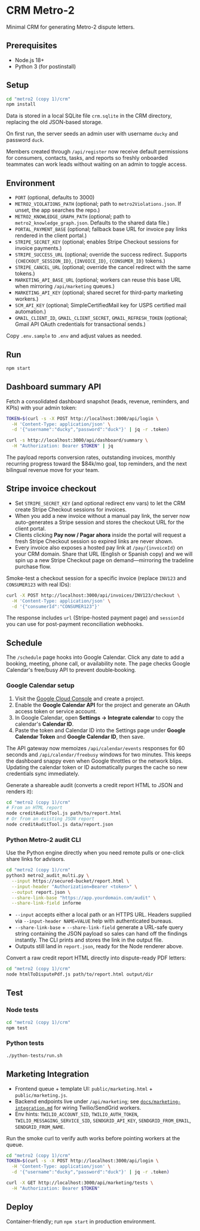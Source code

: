 # CRM Metro-2

Minimal CRM for generating Metro-2 dispute letters.

## Prerequisites
- Node.js 18+
- Python 3 (for postinstall)

## Setup
```bash
cd "metro2 (copy 1)/crm"
npm install
```

Data is stored in a local SQLite file `crm.sqlite` in the CRM directory, replacing the old JSON-based storage.

On first run, the server seeds an admin user with username `ducky` and password `duck`.

Members created through `/api/register` now receive default permissions for consumers, contacts, tasks, and reports so freshly onboarded teammates can work leads without waiting on an admin to toggle access.

## Environment
- `PORT` (optional, defaults to 3000)
- `METRO2_VIOLATIONS_PATH` (optional; path to `metro2Violations.json`. If unset, the app searches the repo.)
- `METRO2_KNOWLEDGE_GRAPH_PATH` (optional; path to `metro2_knowledge_graph.json`. Defaults to the shared data file.)
- `PORTAL_PAYMENT_BASE` (optional; fallback base URL for invoice pay links rendered in the client portal.)
- `STRIPE_SECRET_KEY` (optional; enables Stripe Checkout sessions for invoice payments.)
- `STRIPE_SUCCESS_URL` (optional; override the success redirect. Supports `{CHECKOUT_SESSION_ID}`, `{INVOICE_ID}`, `{CONSUMER_ID}` tokens.)
- `STRIPE_CANCEL_URL` (optional; override the cancel redirect with the same tokens.)
- `MARKETING_API_BASE_URL` (optional; workers can reuse this base URL when mirroring `/api/marketing` queues.)
- `MARKETING_API_KEY` (optional; shared secret for third-party marketing workers.)
- `SCM_API_KEY` (optional; SimpleCertifiedMail key for USPS certified mail automation.)
- `GMAIL_CLIENT_ID`, `GMAIL_CLIENT_SECRET`, `GMAIL_REFRESH_TOKEN` (optional; Gmail API OAuth credentials for transactional sends.)

Copy `.env.sample` to `.env` and adjust values as needed.

## Run
```bash
npm start
```

## Dashboard summary API

Fetch a consolidated dashboard snapshot (leads, revenue, reminders, and KPIs) with your admin token:

```bash
TOKEN=$(curl -s -X POST http://localhost:3000/api/login \
  -H 'Content-Type: application/json' \
  -d '{"username":"ducky","password":"duck"}' | jq -r .token)

curl -s http://localhost:3000/api/dashboard/summary \
  -H "Authorization: Bearer $TOKEN" | jq
```

The payload reports conversion rates, outstanding invoices, monthly recurring progress toward the $84k/mo goal, top reminders, and the next bilingual revenue move for your team.

## Stripe invoice checkout

- Set `STRIPE_SECRET_KEY` (and optional redirect env vars) to let the CRM create Stripe Checkout sessions for invoices.
- When you add a new invoice without a manual pay link, the server now auto-generates a Stripe session and stores the checkout URL for the client portal.
- Clients clicking **Pay now / Pagar ahora** inside the portal will request a fresh Stripe Checkout session so expired links are never shown.
- Every invoice also exposes a hosted pay link at `/pay/{invoiceId}` on your CRM domain. Share that URL (English or Spanish copy) and we will spin up a new Stripe Checkout page on demand—mirroring the tradeline purchase flow.

Smoke-test a checkout session for a specific invoice (replace `INV123` and `CONSUMER123` with real IDs):

```bash
curl -X POST http://localhost:3000/api/invoices/INV123/checkout \
  -H 'Content-Type: application/json' \
  -d '{"consumerId":"CONSUMER123"}'
```

The response includes `url` (Stripe-hosted payment page) and `sessionId` you can use for post-payment reconciliation webhooks.

## Schedule

The `/schedule` page hooks into Google Calendar. Click any date to add a booking, meeting, phone call, or availability note. The page checks Google Calendar's free/busy API to prevent double‑booking.

### Google Calendar setup

1. Visit the [Google Cloud Console](https://console.cloud.google.com/) and create a project.
2. Enable the **Google Calendar API** for the project and generate an OAuth access token or service account.
3. In Google Calendar, open **Settings → Integrate calendar** to copy the calendar's **Calendar ID**.
4. Paste the token and Calendar ID into the Settings page under **Google Calendar Token** and **Google Calendar ID**, then save.

The API gateway now memoizes `/api/calendar/events` responses for 60 seconds and `/api/calendar/freebusy` windows for two minutes. This keeps the dashboard snappy even when Google throttles or the network blips. Updating the calendar token or ID automatically purges the cache so new credentials sync immediately.

Generate a shareable audit (converts a credit report HTML to JSON and renders it):
```bash
cd "metro2 (copy 1)/crm"
# From an HTML report
node creditAuditTool.js path/to/report.html
# Or from an existing JSON report
node creditAuditTool.js data/report.json
```

### Python Metro-2 audit CLI

Use the Python engine directly when you need remote pulls or one-click share links for advisors.

```bash
cd "metro2 (copy 1)/crm"
python3 metro2_audit_multi.py \
  --input https://secured-bucket/report.html \
  --input-header "Authorization=Bearer <token>" \
  --output report.json \
  --share-link-base "https://app.yourdomain.com/audit" \
  --share-link-field informe
```

- `--input` accepts either a local path or an HTTPS URL. Headers supplied via `--input-header NAME=VALUE` help with authenticated bureaus.
- `--share-link-base` + `--share-link-field` generate a URL-safe query string containing the JSON payload so sales can hand off the findings instantly. The CLI prints and stores the link in the output file.
- Outputs still land in `report.json`, ready for the Node renderer above.

Convert a raw credit report HTML directly into dispute-ready PDF letters:
```bash
cd "metro2 (copy 1)/crm"
node htmlToDisputePdf.js path/to/report.html output/dir
```


## Test

### Node tests
```bash
cd "metro2 (copy 1)/crm"
npm test
```

### Python tests
```bash
./python-tests/run.sh
```


## Marketing Integration

- Frontend queue + template UI: `public/marketing.html` + `public/marketing.js`.
- Backend endpoints live under `/api/marketing`; see [`docs/marketing-integration.md`](metro2%20(copy%201)/crm/docs/marketing-integration.md) for wiring Twilio/SendGrid workers.
- Env hints: `TWILIO_ACCOUNT_SID`, `TWILIO_AUTH_TOKEN`, `TWILIO_MESSAGING_SERVICE_SID`, `SENDGRID_API_KEY`, `SENDGRID_FROM_EMAIL`, `SENDGRID_FROM_NAME`.

Run the smoke curl to verify auth works before pointing workers at the queue.

````bash
cd "metro2 (copy 1)/crm"
TOKEN=$(curl -s -X POST http://localhost:3000/api/login \
  -H 'Content-Type: application/json' \
  -d '{"username":"ducky","password":"duck"}' | jq -r .token)

curl -X GET http://localhost:3000/api/marketing/tests \
  -H "Authorization: Bearer $TOKEN"
````

## Deploy
Container-friendly; run `npm start` in production environment.
